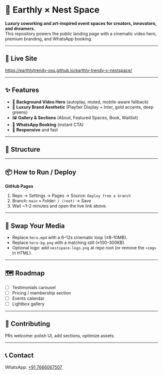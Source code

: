 # 🌿 Earthly × Nest Space

**Luxury coworking and art-inspired event spaces for creators, innovators, and dreamers.**  
This repository powers the public landing page with a cinematic video hero, premium branding, and WhatsApp booking.

---

## 🚀 Live Site
https://earthlytrendy-oss.github.io/earthly-trendy-x-nestspace/

---

## ✨ Features
- 🎥 **Background Video Hero** (autoplay, muted, mobile-aware fallback)
- 🌟 **Luxury Brand Aesthetic** (Playfair Display + Inter, gold accents, deep greens)
- 🖼️ **Gallery & Sections** (About, Featured Spaces, Book, Waitlist)
- 📲 **WhatsApp Booking** (instant CTA)
- 📱 **Responsive** and fast

---

## 📂 Structure

---

## 📦 How to Run / Deploy
**GitHub Pages**
1. Repo → Settings → Pages → Source: `Deploy from a branch`
2. Branch: `main` • Folder: `/ (root)` → Save
3. Wait ~1–2 minutes and open the live link above.

---

## 🔁 Swap Your Media
- Replace `hero.mp4` with a 6–12s cinematic loop (≤8–10MB).
- Replace `hero-bg.png` with a matching still (≈100–300KB).
- Optional logo: add `nestspace-logo.png` at repo root (or remove the `<img>` in HTML).

---

## 🗺️ Roadmap
- [ ] Testimonials carousel
- [ ] Pricing / membership section
- [ ] Events calendar
- [ ] Lightbox gallery

---

## 🤝 Contributing
PRs welcome: polish UI, add sections, optimize assets.

---

## 📞 Contact
WhatsApp: [+91 7666067507](https://wa.me/917666067507?text=Hi!%20I%20want%20to%20book%20a%20slot)
